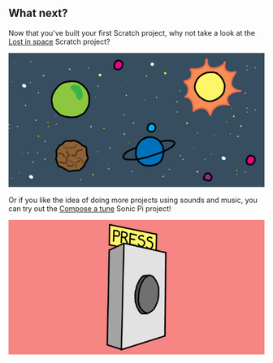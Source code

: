 ## What next?

Now that you've built your first Scratch project, why not take a look at the [Lost in space](https://projects.raspberrypi.org/en/projects/lost-in-space/) Scratch project?

[![lost in space banner image](images/lost-in-space.png)](https://projects.raspberrypi.org/en/projects/lost-in-space/)

Or if you like the idea of doing more projects using sounds and music, you can try out the [Compose a tune](https://projects.raspberrypi.org/en/projects/compose-tune) Sonic Pi project!

[![compose tune banner image](images/compose-tune.png)](https://projects.raspberrypi.org/en/projects/compose-tune)